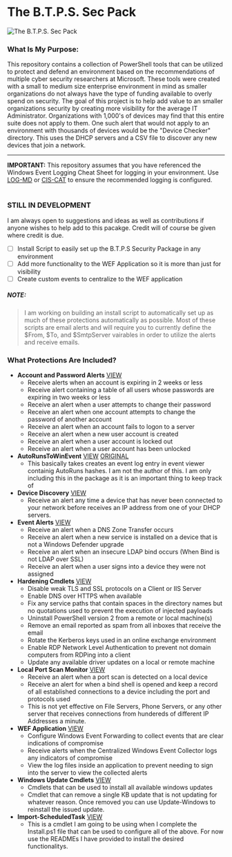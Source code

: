 # The B.T.P.S. Sec Pack
<img align="left" alt="The B.T.P.S. Sec Pack" src="https://raw.githubusercontent.com/tobor88/BTPS-SecPack/master/WEF%20Application/WEF/WEF/wwwroot/images/thebtpssecpacklogo.jpg"><br>

### What Is My Purpose: 
This repository contains a collection of PowerShell tools that can be utilized to protect and defend an environment based on the recommendations of multiple cyber security researchers at Microsoft. These tools were created with a small to medium size enterprise environment in mind as smaller organizations do not always have the type of funding available to overly spend on security. The goal of this project is to help add value to an smaller organizations security by creating more visibility for the average IT Administrator. Organizations with 1,000's of devices may find that this entire suite does not apply to them. One such alert that would not apply to an environment with thousands of devices would be the "Device Checker" directory. This uses the DHCP servers and a CSV file to discover any new devices that join a network.<br>
<hr>

__IMPORTANT:__ This repository assumes that you have referenced the Windows Event Logging Cheat Sheet for logging in your environment. Use [LOG-MD](https://www.imfsecurity.com/free) or [CIS-CAT](https://learn.cisecurity.org/benchmarks) to ensure the recommended logging is configured. <br>
<br>
### STILL IN DEVELOPMENT
I am always open to suggestions and ideas as well as contributions if anyone wishes to help add to this pacakge. Credit will of course be given where credit is due.
- [ ] Install Script to easily set up the B.T.P.S Security Package in any environment
- [ ] Add more functionality to the WEF Application so it is more than just for visibility
- [ ] Create custom events to centralize to the WEF application

##### NOTE: 
> I am working on building an install script to automatically set up as much of these protections automatically as possible. Most of these scripts are email alerts and will require you to currently define the $From, $To, and $SmtpServer vairables in order to utilize the alerts and receive emails.

### What Protections Are Included?
- __Account and Password Alerts__ [VIEW](https://github.com/tobor88/BTPS-SecPack/tree/master/Account%20and%20Password%20Alerts)
    - Receive alerts when an account is expiring in 2 weeks or less
    - Receive alert containing a table of all users whose passwords are expiring in two weeks or less
    - Receive an alert when a user attempts to change their password
    - Receive an alert when one account attempts to change the password of another account
    - Receive an alert when an account fails to logon to a server
    - Receive an alert when a new user account is created
    - Receive an alert when a user account is locked out
    - Receive an alert when a user account has been unlocked
- __AutoRunsToWinEvent__ [VIEW](https://github.com/tobor88/BTPS-SecPack/tree/master/AutoRunsToWinEvent) [ORIGINAL](https://github.com/palantir/windows-event-forwarding/tree/master/AutorunsToWinEventLog)
    - This basically takes creates an event log entry in event viewer containig AutoRuns hashes. I am not the author of this. I am only including this in the package as it is an important thing to keep track of
- __Device Discovery__ [VIEW](https://github.com/tobor88/BTPS-SecPack/tree/master/Device%20Discovery)
    - Receive an alert any time a device that has never been connected to your network before receives an IP address from one of your DHCP servers. 
- __Event Alerts__ [VIEW](https://github.com/tobor88/BTPS-SecPack/tree/master/Event%20Alerts)
    - Receive an alert when a DNS Zone Transfer occurs
    - Receive an alert when a new service is installed on a device that is not a Windows Defender upgrade
    - Receive an alert when an insecure LDAP bind occurs (When Bind is not LDAP over SSL)
    - Receive an alert when a user signs into a device they were not assigned 
- __Hardening Cmdlets__ [VIEW](https://github.com/tobor88/BTPS-SecPack/tree/master/Hardening%20Cmdlets)
    - Disable weak TLS and SSL protocols on a Client or IIS Server
    - Enable DNS over HTTPS when available
    - Fix any service paths that contain spaces in the directory names but no quotations used to prevent the execution of injected payloads
    - Uninstall PowerShell version 2 from a remote or local machine(s)
    - Remove an email reported as spam from all inboxes that receive the email
    - Rotate the Kerberos keys used in an online exchange environment
    - Enable RDP Network Level Authentication to prevent not domain computers from RDPing into a client
    - Update any available driver updates on a local or remote machine
- __Local Port Scan Monitor__ [VIEW](https://github.com/tobor88/BTPS-SecPack/tree/master/Local%20Port%20Scan%20Monitor)
    - Receive an alert when a port scan is detected on a local device
    - Receive an alert for when a bind shell is opened and keep a record of all established connections to a device including the port and protocols used
    - This is not yet effective on File Servers, Phone Servers, or any other server that receives connections from hundereds of different IP Addresses a minute.
- __WEF Application__ [VIEW](https://github.com/tobor88/BTPS-SecPack/tree/master/WEF%20Application)
    - Configure Windows Event Forwarding to collect events that are clear indications of compromise
    - Receive alerts when the Centralized Windows Event Collector logs any indicators of compromise
    - View the log files inside an application to prevent needing to sign into the server to view the collected alerts
- __Windows Update Cmdlets__ [VIEW](https://github.com/tobor88/BTPS-SecPack/tree/master/Windows%20Update%20Cmdlets)
    - Cmdlets that can be used to install all available windows updates
    - Cmdlet that can remove a single KB update that is not updating for whatever reason. Once removed you can use Update-Windows to reinstall the issued update.
- __Import-ScheduledTask__ [VIEW](https://github.com/tobor88/BTPS-SecPack/blob/master/Import-ScheduledTask.ps1)
    - This is a cmdlet I am going to be using when I complete the Install.ps1 file that can be used to configure all of the above. For now use the READMEs I have provided to install the desired functionalitys.
